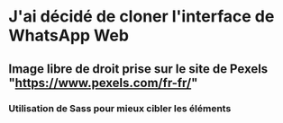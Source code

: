 # J'ai décidé de cloner l'interface de WhatsApp  Web

## Image libre de droit prise sur le site de Pexels "https://www.pexels.com/fr-fr/"

### Utilisation de Sass pour mieux cibler les éléments 
